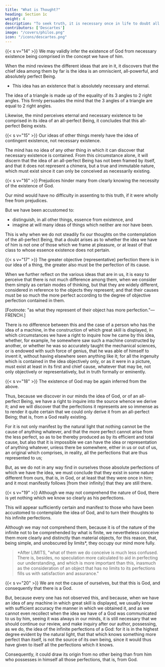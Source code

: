 ```yaml
---
title: "What is Thought?"
heading: Section 1c
weight: 4
description: "To seek truth, it is necessary once in life to doubt all things as far as possible."
contributors: ['Descartes']
image: "/covers/philos.png"
icon: "/icons/descartes.png"
---
```



{{< s v="14" >}} We may validly infer the existence of God from necessary existence being comprised in the concept we have of him.

When the mind reviews the different ideas that are in it, it discovers that the chief idea among them by far is the idea is an omniscient, all-powerful, and absolutely perfect Being.
- This idea has an existence that is absolutely necessary and eternal.
<!-- In this idea there is contained not only possible and contingent existence, as in the ideas of all other things which it clearly perceives, but  -->

The idea of a triangle is made up of the equality of its 3 angles to 2 right angles. This firmly persuades the mind that the 3 angles of a triangle are equal to 2 right angles.

Likewise, the mind perceives eternal and necessary existence to be comprised in its idea of an all-perfect Being, it concludes that this all-perfect Being exists.


{{< s v="15" >}} Our ideas of other things merely have the idea of contingent existence, not necessary existence.

The mind has no idea of any other thing in which it can discover that necessary existence is contained. From this circumstance alone, it will discern that the idea of an all-perfect Being has not been framed by itself, and that it does not represent a chimera, but a true and immutable nature, which must exist since it can only be conceived as necessarily existing.


{{< s v="16" >}} Prejudices hinder many from clearly knowing the necessity of the existence of God.

Our mind would have no difficulty in assenting to this truth, if it were wholly free from prejudices.

But we have been accustomed to:
- distinguish, in all other things, essence from existence, and
- imagine at will many ideas of things which neither are nor have been.

This is why when we do not steadily fix our thoughts on the contemplation of the all-perfect Being, that a doubt arises as to whether the idea we have of him is not one of those which we frame at pleasure, or at least of that class to whose essence existence does not pertain.


{{< s v="17" >}} The greater objective (representative) perfection there is in our idea of a thing, the greater also must be the perfection of its cause.

When we further reflect on the various ideas that are in us, it is easy to perceive that there is not much difference among them, when we consider them simply as certain modes of thinking, but that they are widely different, considered in reference to the objects they represent; and that their causes must be so much the more perfect according to the degree of objective perfection contained in them. 

[Footnote: "as what they represent of their object has more perfection."—FRENCH.] 

There is no difference between this and the case of a person who has the idea of a machine, in the construction of which great skill is displayed, in which circumstances we have a right to inquire how he came by this idea, whether, for example, he somewhere saw such a machine constructed by another, or whether he was so accurately taught the mechanical sciences, or is endowed with such force of genius, that he was able of himself to invent it, without having elsewhere seen anything like it; for all the ingenuity which is contained in the idea objectively only, or as it were in a picture, must exist at least in its first and chief cause, whatever that may be, not only objectively or representatively, but in truth formally or eminently.


{{< s v="18" >}}  The existence of God may be again inferred from the above.

Thus, because we discover in our minds the idea of God, or of an all-perfect Being, we have a right to inquire into the source whence we derive it; and we will discover that the perfections it represents are so immense as to render it quite certain that we could only derive it from an all-perfect Being; that is, from a God really existing.

For it is not only manifest by the natural light that nothing cannot be the cause of anything whatever, and that the more perfect cannot arise from the less perfect, so as to be thereby produced as by its efficient and total cause, but also that it is impossible we can have the idea or representation of anything whatever, unless there be somewhere, either in us or out of us, an original which comprises, in reality, all the perfections that are thus represented to us; 

But, as we do not in any way find in ourselves those absolute perfections of which we have the idea, we must conclude that they exist in some nature different from ours, that is, in God, or at least that they were once in him; and it most manifestly follows [from their infinity] that they are still there.


{{< s v="19" >}} Although we may not comprehend the nature of God, there is yet nothing which we know so clearly as his perfections.

This will appear sufficiently certain and manifest to those who have been accustomed to contemplate the idea of God, and to turn their thoughts to his infinite perfections.

Although we may not comprehend them, because it is of the nature of the infinite not to be comprehended by what is finite, we nevertheless conceive them more clearly and distinctly than material objects, for this reason, that, being simple, and unobscured by limits*, they occupy our mind more fully.

> *After LIMITS, "what of them we do conceive is much less confused. There is, besides, no speculation more calculated to aid in perfecting our understanding, and which is more important than this, inasmuch as the consideration of an object that has no limits to its perfections fills us with satisfaction and assurance."



{{< s v="20" >}} We are not the cause of ourselves, but that this is God, and consequently that there is a God.

But, because every one has not observed this, and because, when we have an idea of any machine in which great skill is displayed, we usually know with sufficient accuracy the manner in which we obtained it, and as we cannot even recollect when the idea we have of a God was communicated to us by him, seeing it was always in our minds, it is still necessary that we should continue our review, and make inquiry after our author, possessing, as we do, the idea of the infinite perfections of a God: for it is in the highest degree evident by the natural light, that that which knows something more perfect than itself, is not the source of its own being, since it would thus have given to itself all the perfections which it knows. 

Consequently, it could draw its origin from no other being than from him who possesses in himself all those perfections, that is, from God.

